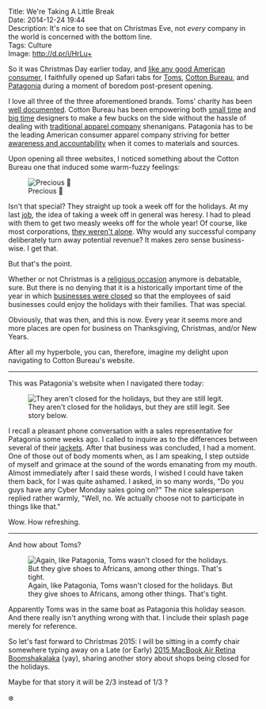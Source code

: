 Title: We're Taking A Little Break  
Date: 2014-12-24 19:44  
Description: It's nice to see that on Christmas Eve, not *every* company in the world is concerned with the bottom line.  
Tags: Culture  
Image: http://d.pr/i/HrLu+  

So it was Christmas Day earlier today, and [like any good American consumer][redandblack], I faithfully opened up Safari tabs for [Toms][toms], [Cotton Bureau][cottonbureau], and [Patagonia][patagonia] during a moment of boredom post-present opening.

I love all three of the three aforementioned brands. Toms' charity has been [well documented][wsj]. Cotton Bureau has been empowering both [small time][cottonbureau 2] and [big time][cottonbureau 3] designers to make a few bucks on the side without the hassle of dealing with [traditional apparel company][cafepress] shenanigans. Patagonia has to be the leading American consumer apparel company striving for better [awareness and accountability][mnn] when it comes to materials and sources. 

Upon opening all three websites, I noticed something about the Cotton Bureau one that induced some warm-fuzzy feelings: 

<figure>
	<img src="http://d.pr/i/HrLu+" alt="Precious 🎄" title="Precious 🎄">
	<figcaption>Precious 🎄</figcaption>
</figure>

Isn't that special? They straight up took a week off for the holidays. At my last [job][pacificdentalservices], the idea of taking a week off in general was heresy. I had to plead with them to get two measly weeks off for the whole year! Of course, like most corporations, [they weren't alone][theguardian]. Why would any successful company deliberately turn away potential revenue? It makes zero sense business-wise. I get that.

But that's the point.

Whether or not Christmas is a [religious occasion][about] anymore is debatable, sure. But there is no denying that it is a historically important time of the year in which [businesses were closed][timeanddate] so that the employees of said businesses could enjoy the holidays with their families. That was special.

Obviously, that was then, and this is now. Every year it seems more and more places are open for business on Thanksgiving, Christmas, and/or New Years. 

After all my hyperbole, you can, therefore, imagine my delight upon navigating to Cotton Bureau's website. 

***

This was Patagonia's website when I navigated there today: 

<figure>
	<img src="http://d.pr/i/twiq+" alt="They aren't closed for the holidays, but they are still legit." title="They aren't closed for the holidays, but they are still legit.">
	<figcaption>They aren't closed for the holidays, but they are still legit. See story below.</figcaption>
</figure>

I recall a pleasant phone conversation with a sales representative for Patagonia some weeks ago. I called to inquire as to the differences between several of their [jackets][patagonia 2]. After that business was concluded, I had a moment. One of those out of body moments when, as I am speaking, I step outside of myself and grimace at the sound of the words emanating from my mouth. Almost immediately after I said these words, I wished I could have taken them back, for I was quite ashamed. I asked, in so many words, "Do you guys have any Cyber Monday sales going on?" The nice salesperson replied rather warmly, "Well, no. We actually choose not to participate in things like that." 

Wow. How refreshing. 

***

And how about Toms?

<figure>
	<img src="http://d.pr/i/jVnS+" alt="Again, like Patagonia, Toms wasn't closed for the holidays. But they give shoes to Africans, among other things. That's tight." title="Again, like Patagonia, Toms wasn't closed for the holidays. But they give shoes to Africans, among other things. That's tight.">
	<figcaption>Again, like Patagonia, Toms wasn't closed for the holidays. But they give shoes to Africans, among other things. That's tight.</figcaption>
</figure>

Apparently Toms was in the same boat as Patagonia this holiday season. And there really isn't anything wrong with that. I include their splash page merely for reference. 

So let's fast forward to Christmas 2015: I will be sitting in a comfy chair somewhere typing away on a Late (or Early) [2015 MacBook Air Retina Boomshakalaka][appleinsider] (yay), sharing another story about shops being closed for the holidays.

Maybe for that story it will be 2/3 instead of 1/3 ?

❄️

[about]: http://atheism.about.com/od/christmasholidayseason/p/AtheistsIgnore.htm "How atheists deal with Christmas"
[appleinsider]: http://appleinsider.com/articles/14/12/22/rumor-apples-12-macbook-air-with-retina-display-to-enter-production-in-q1-2015 "Apple Insider on the rumored Retina MacBook Air"
[cafepress]: http://www.cafepress.com/?aid=79835261 "CafePress"
[cottonbureau]: http://cottonbureau.com/ "Cotton Bureau"
[cottonbureau 2]: https://cottonbureau.com/products/still-kickin "'Still Kickin' on Cotton Bureau"
[cottonbureau 3]: https://cottonbureau.com/products/tapbots "'Tapbots' on Cotton Bureau"
[mnn]: http://www.mnn.com/money/green-workplace/stories/patagonia-and-the-environment "'Patagonia and the environment'"
[pacificdentalservices]: http://pacificdentalservices.com/ "Pacific Dental Services (PDS)"
[patagonia]: http://patagonia.com/ "Patagonia"
[patagonia 2]: http://www.patagonia.com/us/product/mens-nano-puff-hoody?p=84221-0 "Jacket I have from Patagonia"
[redandblack]: http://www.redandblack.com/views/christmas-and-consumerism-thanksgiving-left-in-the-shadows-of-holiday/article_50ed4494-69ee-11e4-b4b0-abf4e230ddee.html "Consumerism and the Holidays"
[theguardian]: http://www.theguardian.com/commentisfree/2013/dec/20/war-on-christmas-material-culture "War on Christmas Material Culture"
[timeanddate]: http://www.timeanddate.com/holidays/us/christmas-day "Christmas Day in the United States"
[toms]: http://toms.com/ "Toms"
[wsj]: http://www.wsj.com/articles/SB10001424052702304252704575155903198032336 "WSJ: 'Toms Gives Shoe Brand Extra Shine'"